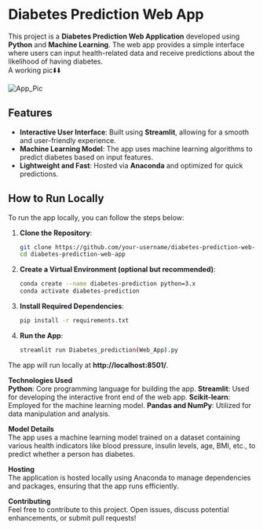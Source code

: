 # Diabetes Prediction Web App

This project is a **Diabetes Prediction Web Application** developed using **Python** and **Machine Learning**. The web app provides a simple interface where users can input health-related data and receive predictions about the likelihood of having diabetes.
<br>
A working pic⬇️⬇️

![App_Pic](https://github.com/user-attachments/assets/4d6228f8-299d-45b0-81fc-8d4ffed713b9)


## Features
- **Interactive User Interface**: Built using **Streamlit**, allowing for a smooth and user-friendly experience.
- **Machine Learning Model**: The app uses machine learning algorithms to predict diabetes based on input features.
- **Lightweight and Fast**: Hosted via **Anaconda** and optimized for quick predictions.

## How to Run Locally
To run the app locally, you can follow the steps below:

1. **Clone the Repository**:
   ```bash
   git clone https://github.com/your-username/diabetes-prediction-web-app.git
   cd diabetes-prediction-web-app
2. **Create a Virtual Environment (optional but recommended)**:
   ```bash
   conda create --name diabetes-prediction python=3.x
   conda activate diabetes-prediction
3. **Install Required Dependencies**:
   ```bash
   pip install -r requirements.txt
4. **Run the App**:
   ```bash
   streamlit run Diabetes_prediction(Web_App).py
The app will run locally at **http://localhost:8501/**.

**Technologies Used** <br>
**Python**: Core programming language for building the app.
**Streamlit**: Used for developing the interactive front end of the web app.
**Scikit-learn**: Employed for the machine learning model.
**Pandas and NumPy**: Utilized for data manipulation and analysis.

**Model Details** 
<br>
The app uses a machine learning model trained on a dataset containing various health indicators like blood pressure, insulin levels, age, BMI, etc., to predict whether a person has diabetes.

**Hosting** 
<br>
The application is hosted locally using Anaconda to manage dependencies and packages, ensuring that the app runs efficiently.

**Contributing**
<br>
Feel free to contribute to this project. Open issues, discuss potential enhancements, or submit pull requests!

